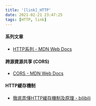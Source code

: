```yaml
---
title: '[link]_HTTP'
date: 2021-02-21 23:47:25
tags: [HTTP, link]
---
```


#### 系列文章
  - [HTTP系列 - MDN Web Docs](https://developer.mozilla.org/zh-CN/docs/Web/HTTP)
  
<!-- more -->

#### 跨源資源共享 (CORS)
  - [CORS - MDN Web Docs](https://developer.mozilla.org/zh-CN/docs/Web/HTTP/CORS)

#### HTTP緩存機制
  - [徹底弄懂HTTP緩存機制及原理 - bilibili](https://www.bilibili.com/read/cv3403681/)

